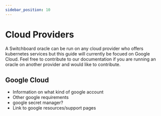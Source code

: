 ```yaml
---
sidebar_position: 10
---
```


# Cloud Providers

A Switchboard oracle can be run on any cloud provider who offers kubernetes services but this guide will currently be focued on Google Cloud. Feel free to contribute to our documentation if you are running an oracle on another provider and would like to contribute.

## Google Cloud

- Information on what kind of google account
- Other google requirements
- google secret manager?
- Link to google resources/support pages

